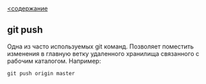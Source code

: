 [<содержание](./readme.md)
## git push

Одна из часто используемых git команд. Позволяет поместить изменения в главную ветку удаленного хранилища связанного с рабочим каталогом. Например:

`git push origin master`
